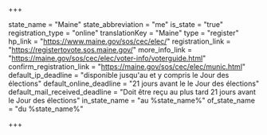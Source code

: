 +++

state_name = "Maine"
state_abbreviation = "me"
is_state = "true"
registration_type = "online"
translationKey = "Maine"
type = "register"
hp_link = "https://www.maine.gov/sos/cec/elec/"
registration_link = "https://registertovote.sos.maine.gov/"
more_info_link = "https://maine.gov/sos/cec/elec/voter-info/voterguide.html"
confirm_registration_link = "https://maine.gov/sos/cec/elec/munic.html"
default_ip_deadline = "disponible jusqu'au et y compris le Jour des élections"
default_online_deadline = "21 jours avant le le Jour des élections"
default_mail_received_deadline = "Doit être reçu au plus tard 21 jours avant le Jour des élections"
in_state_name = "au %state_name%"
of_state_name = "du %state_name%"

+++